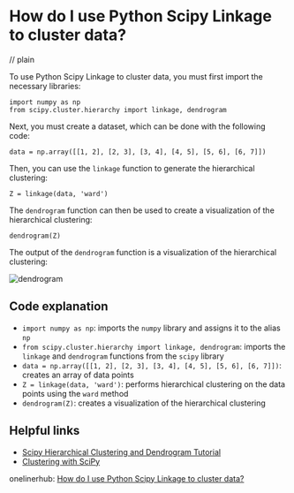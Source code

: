 # How do I use Python Scipy Linkage to cluster data?
// plain

To use Python Scipy Linkage to cluster data, you must first import the necessary libraries:

```
import numpy as np
from scipy.cluster.hierarchy import linkage, dendrogram
```

Next, you must create a dataset, which can be done with the following code:

```
data = np.array([[1, 2], [2, 3], [3, 4], [4, 5], [5, 6], [6, 7]])
```

Then, you can use the `linkage` function to generate the hierarchical clustering:

```
Z = linkage(data, 'ward')
```

The `dendrogram` function can then be used to create a visualization of the hierarchical clustering:

```
dendrogram(Z)
```

The output of the `dendrogram` function is a visualization of the hierarchical clustering:

![dendrogram](https://i.imgur.com/9caUQ6m.png)

## Code explanation

- `import numpy as np`: imports the `numpy` library and assigns it to the alias `np`
- `from scipy.cluster.hierarchy import linkage, dendrogram`: imports the `linkage` and `dendrogram` functions from the `scipy` library
- `data = np.array([[1, 2], [2, 3], [3, 4], [4, 5], [5, 6], [6, 7]])`: creates an array of data points
- `Z = linkage(data, 'ward')`: performs hierarchical clustering on the data points using the `ward` method
- `dendrogram(Z)`: creates a visualization of the hierarchical clustering

## Helpful links
- [Scipy Hierarchical Clustering and Dendrogram Tutorial](https://joernhees.de/blog/2015/08/26/scipy-hierarchical-clustering-and-dendrogram-tutorial/)
- [Clustering with SciPy](https://docs.scipy.org/doc/scipy/reference/cluster.hierarchy.html)

onelinerhub: [How do I use Python Scipy Linkage to cluster data?](https://onelinerhub.com/python-scipy/how-do-i-use-python-scipy-linkage-to-cluster-data)